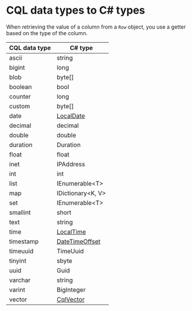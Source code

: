 # CQL data types to C# types

When retrieving the value of a column from a `Row` object, you use a getter based on the type of the column.

CQL data type|C# type
---|---
ascii|string
bigint|long
blob|byte[]
boolean|bool
counter|long
custom|byte[]
date|[LocalDate](datetime)
decimal|decimal
double|double
duration|Duration
float|float
inet|IPAddress
int|int
list|IEnumerable&lt;T&gt;
map|IDictionary&lt;K, V&gt;
set|IEnumerable&lt;T&gt;
smallint|short
text|string
time|[LocalTime](datetime)
timestamp|[DateTimeOffset](datetime)
timeuuid|TimeUuid
tinyint|sbyte
uuid|Guid
varchar|string
varint|BigInteger
vector|[CqlVector](../vectors)
